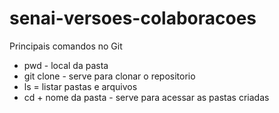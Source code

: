 # senai-versoes-colaboracoes

Principais comandos no Git

<ul>
<li>pwd - local da pasta</li>
  <li>git clone - serve para clonar o repositorio</li>
  <li>ls = listar pastas e arquivos</li>
  <li>cd + nome da pasta - serve para acessar as pastas criadas</li>
</ul>
